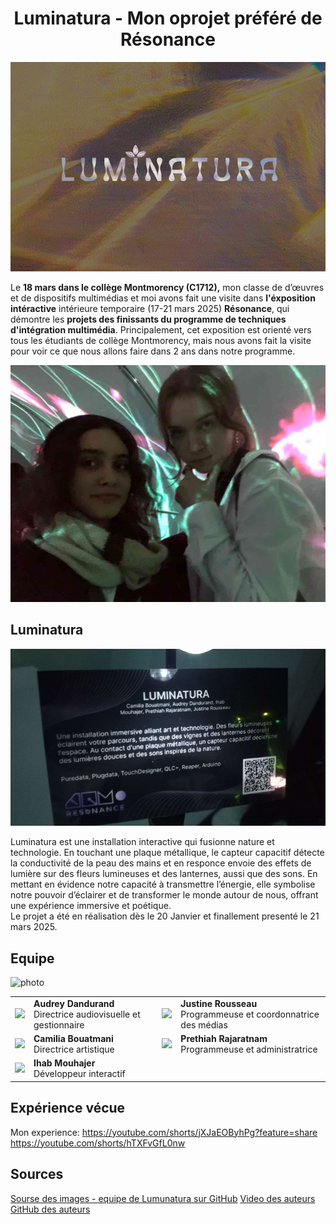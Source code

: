 <h1 align="center">Luminatura - Mon oprojet préféré de Résonance</h1>
<p align="center">
  <img src="medias/logo.png">
</p> 

Le **18 mars dans le collège Montmorency (C1712),** mon classe de d’œuvres et de dispositifs multimédias et moi avons fait une visite dans **l'éxposition intéractive** intérieure temporaire (17-21 mars 2025) **Résonance**, qui démontre les **projets des finissants du programme de techniques d'intégration multimédia**. Principalement, cet exposition est orienté vers tous les étudiants de collège Montmorency, mais nous avons fait la visite pour voir ce que nous allons faire dans 2 ans dans notre programme.
<p align="center">
  <img src="medias/moi_et_rada.jpg">
</p>

## Luminatura
<p align="center">
  <img src="medias/cartel_luminatura.jpg">
</p>
Luminatura est une installation interactive qui fusionne nature et technologie. En touchant une plaque métallique, le capteur capacitif détecte la conductivité de la peau des mains et en responce envoie des effets de lumière sur des fleurs lumineuses et des lanternes, aussi que des sons. En mettant en évidence notre capacité à transmettre l’énergie, elle symbolise notre pouvoir d’éclairer et de transformer le monde autour de nous, offrant une expérience immersive et poétique.<br> 
Le projet a été en réalisation dès le 20 Janvier et finallement presenté le 21 mars 2025.

## Equipe
![photo]()
<table align="center">
<tr>
<td><img src="https://github-production-user-asset-6210df.s3.amazonaws.com/112189908/407594262-98d86d56-53e8-4d55-80bf-c463199ffbd7.jpg?X-Amz-Algorithm=AWS4-HMAC-SHA256&X-Amz-Credential=AKIAVCODYLSA53PQK4ZA%2F20250328%2Fus-east-1%2Fs3%2Faws4_request&X-Amz-Date=20250328T000440Z&X-Amz-Expires=300&X-Amz-Signature=62f3bf9025289c1cd82d53e8a420e685f9d2ed51134b05d9126c94b4e6623d02&X-Amz-SignedHeaders=host" width="200px"></td>
<td><b>Audrey Dandurand</b><br>
Directrice audiovisuelle et gestionnaire</td>
<td><img src="https://github-production-user-asset-6210df.s3.amazonaws.com/112189908/408930797-50078acc-7ec1-41d0-bb02-92dca1b9f2b3.jpg?X-Amz-Algorithm=AWS4-HMAC-SHA256&X-Amz-Credential=AKIAVCODYLSA53PQK4ZA%2F20250328%2Fus-east-1%2Fs3%2Faws4_request&X-Amz-Date=20250328T000548Z&X-Amz-Expires=300&X-Amz-Signature=3af2bd9e30568f60f089a6e802c0f7cc9c4ed256a5a5937ee778084524412707&X-Amz-SignedHeaders=host" width="200px"></td>
<td><b>Justine Rousseau </b><br>
Programmeuse et coordonnatrice des médias</td>
</tr>
<tr>
<td><img src="https://github-production-user-asset-6210df.s3.amazonaws.com/112189908/407594431-d3993b35-55ff-4c4a-8902-87089e429389.jpg?X-Amz-Algorithm=AWS4-HMAC-SHA256&X-Amz-Credential=AKIAVCODYLSA53PQK4ZA%2F20250328%2Fus-east-1%2Fs3%2Faws4_request&X-Amz-Date=20250328T000610Z&X-Amz-Expires=300&X-Amz-Signature=0f59b6ec1f84db8c4eebf19ce052987a947fe2466481eb8158fff0d1d875cd69&X-Amz-SignedHeaders=host" width="200px"></td>
<td><b>Camilia Bouatmani </b><br>
Directrice artistique</td>
<td><img src="https://github-production-user-asset-6210df.s3.amazonaws.com/112189908/408930743-ac2c266f-071b-46cf-9c3e-f273041b5c34.jpg?X-Amz-Algorithm=AWS4-HMAC-SHA256&X-Amz-Credential=AKIAVCODYLSA53PQK4ZA%2F20250328%2Fus-east-1%2Fs3%2Faws4_request&X-Amz-Date=20250328T000722Z&X-Amz-Expires=300&X-Amz-Signature=e74a34c23c78195339df181e3cfa81dd306366f2b2a38f17454089d232f8da63&X-Amz-SignedHeaders=host" width="200px"></td>
<td><b>Prethiah Rajaratnam </b><br>
Programmeuse et administratrice</td>
</tr>
<tr>
<td><img src="https://github-production-user-asset-6210df.s3.amazonaws.com/112189908/409631165-1d605749-b211-488a-bf4c-237ea3d63a52.jpg?X-Amz-Algorithm=AWS4-HMAC-SHA256&X-Amz-Credential=AKIAVCODYLSA53PQK4ZA%2F20250328%2Fus-east-1%2Fs3%2Faws4_request&X-Amz-Date=20250328T000740Z&X-Amz-Expires=300&X-Amz-Signature=40d7e5c0f9122e08c73b6a17e476228c36ae134b1c44e2b5ddf723f22bb2630f&X-Amz-SignedHeaders=host" width="200px"></td>
<td><b>Ihab Mouhajer</b> <br>
Développeur interactif</td>
</tr>
</table> 



## Expérience vécue
Mon experience: https://youtube.com/shorts/jXJaEOByhPg?feature=share 
https://youtube.com/shorts/hTXFvGfL0nw

## Sources
<a href="https://miaou-mafia.github.io/projet-luminatura/#/10_equipe/">Sourse des images - equipe de Lumunatura sur GitHub</a>
<a href="https://youtu.be/i6xJno_NFSc">Video des auteurs</a>
<a href="https://miaou-mafia.github.io/projet-luminatura/#/">GitHub des auteurs</a>
